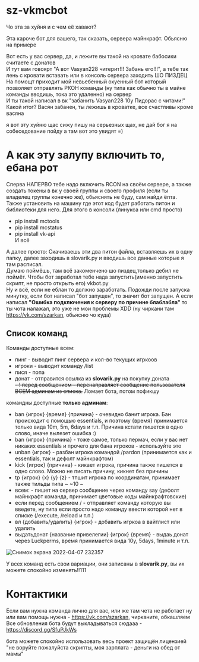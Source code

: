 # sz-vkmcbot
Чо эта за хуйня и с чем её хавают?

Эта кароче бот для вашего, так сказать, сервера майнкрафт. Обьясню на примере

Вот есть у вас сервер, да, и лежите вы такой на кровате бабосики считаете с донатов  
И тут вам говоярт "А вот Vasyan228 читерит!!! Забань его!!!", а тебе так лень с кровати вставать или в консоль сервера заходить ШО ПИЗДЕЦ  
На помощт приходит мой невьебенный охуенный бот который позволяет отправлять РКОН команды (ну типа как обычно ты в майне команды вводишь, тока это удаленно) на сервер  
И ты такой написал в вк "забанить Vasyan228 10y Пидорас с читами!"  
Какой итог? Васян забанен, ты лежишь в кроватке, все счастливы кроме васяна  

я вот эту хуйню щас сижу  пишу на серьезных щах, не дай бог я на собеседование пойду а там вот это увидят =)

# А как эту залупу включить то, ебана рот
Сперва НАПЕРВО тебе надо включить RCON на своём сервере, а также создать токены в вк у своей группы и своего профиля (если ты владелец группы конечно же), обьяснять не буду, сам найди ёпта. Также установить на машину где этот код будет работать питон и библиотеки для него. Для этого в консоли (линукса или cmd просто)  
- pip install mctools
- pip install mcstatus
- pip install vk-api  
И всё

А далее просто: Скачиваешь эти два питон файла, вставляешь их в одну папку, далее заходишь в slovarik.py и вводишь все данные которые я там расписал.  
Думаю поймёшь, там всё закоменчено шо пиздец,только дебил не поймёт. Чтобы бот заработал тебе нада запустить(именно запустить скрипт, не просто открыть его) vkbot.py  
Ну и всё, если не еблан то должно заработать. Подожди после запуска минутку, если бот написал "бот запущен", то значит бот запущен. А если написал **"Ошибка  подключения к серверу по причине блаблабла"** то ты чота налажал, это уже не мои проблемы XDD (ну чиркани там https://vk.com/szarkan, обьясню чо куда)  

## Список команд
Команды доступные всем:
- пинг - выводит пинг сервера и кол-во текущих игркоов
- игроки - выводит команду /list
- пися - попа
- донат - отправится ссылка из **slovarik.py** на покупку доната  
~~- ! перед сообщением - перенаправляет сообщение пользователя ВСЕМ админам из списка.~~ Ломает бота, потом пофикшу

командны доступные **только админам**:
- ban {игрок} {время} {причина} - очевидно банит игрока. Бан происходит с помощью essentials, и поэтому {время} принимается только вида 10m, 5m, 6days и т.п. Причина кстати пишется в одно слово, иначе вылезет ошибка :)
- ban {игрок} {причина} - тоже самое, только пермач, если у вас нет никаких essentials и прочего для бана игроков - используйте это  
- unban {игрок} - разбан игрока командой /pardon (принимается как и essentials, так и дефолт майнкрафтом)
- kick {игрок} {причина} - кикает игрока,  причина также пишется в одно слово. Можно не писать причину, кикнет без причины
- tp {игрок} {x} {y} {z} - тпшит игрока по координатам, принимает также тильды типа ~ ~10 ~
- всем: - пишет на сервер сообщение через команду say (дефолт майнкрафт команда, принимает цветовые коды майнкрафтовские)
- если перед сообщением / - отправляет команду которую вы введете, ну типа если просто надо команду ввести которой нет в списке (/execute, /reload и т.п.)
- вл {добавить/удалить} {игрок} - добавить игркоа в вайтлист или удалить  
- выдатьдонат {название привелегии} {игрок} {время} - выдаь донат через Luckperms, время принимается вида 10y, 5days, 1minute и т.п.

![Снимок экрана 2022-04-07 232357](https://user-images.githubusercontent.com/50948836/162289938-675e03bd-c3c5-4f4a-a3e6-6b3ad34f9d58.png)

У всех команд есть свои вариации, они записаны в **slovarik.py**, вы их можете спокойно изменять!!111  

# Контактики
Если вам нужна команда лично для вас, или же там чета не работает ну или вам помощь нужна - https://vk.com/szarkan, чирканите, обкашляем  
Все обновления бота будут выкладываться сюдааа - https://discord.gg/SfuPJkWs  

бота можете спокойно использовать
весь проект защищён лицензией "не воруйте пожалуйста скрипты, моя зарплата - деньги на обед от мамы"
